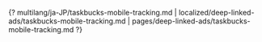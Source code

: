 {? multilang/ja-JP/taskbucks-mobile-tracking.md | localized/deep-linked-ads/taskbucks-mobile-tracking.md | pages/deep-linked-ads/taskbucks-mobile-tracking.md ?}
